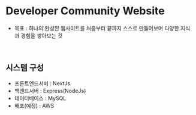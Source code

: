 # Developer Community Website

- 목표 : 하나의 완성된 웹사이트를 처음부터 끝까지 스스로 만들어보며 다양한 지식과 경험을 쌓아보는 것

<br>

## 시스템 구성

- 프론트엔드서버 : NextJs
- 백엔드서버 : Express(NodeJs)
- 데이터베이스 : MySQL
- 배포(예정) : AWS